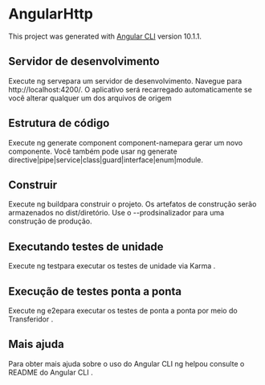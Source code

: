 # AngularHttp

This project was generated with [Angular CLI](https://github.com/angular/angular-cli) version 10.1.1.

## Servidor de desenvolvimento

Execute ng servepara um servidor de desenvolvimento. Navegue para http://localhost:4200/. O aplicativo será recarregado automaticamente se você alterar qualquer um dos arquivos de origem

## Estrutura de código

Execute ng generate component component-namepara gerar um novo componente. Você também pode usar ng generate directive|pipe|service|class|guard|interface|enum|module.

## Construir

Execute ng buildpara construir o projeto. Os artefatos de construção serão armazenados no dist/diretório. Use o --prodsinalizador para uma construção de produção.

## Executando testes de unidade

Execute ng testpara executar os testes de unidade via Karma .

## Execução de testes ponta a ponta

Execute ng e2epara executar os testes de ponta a ponta por meio do Transferidor .

## Mais ajuda

Para obter mais ajuda sobre o uso do Angular CLI ng helpou consulte o README do Angular CLI .
